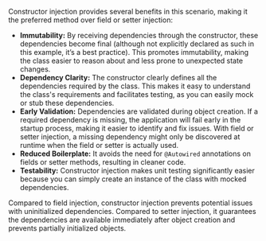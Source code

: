 Constructor injection provides several benefits in this scenario, making it the preferred method over field or setter injection:

*   **Immutability:** By receiving dependencies through the constructor, these dependencies become final (although not explicitly declared as such in this example, it’s a best practice). This promotes immutability, making the class easier to reason about and less prone to unexpected state changes.
*   **Dependency Clarity:** The constructor clearly defines all the dependencies required by the class. This makes it easy to understand the class's requirements and facilitates testing, as you can easily mock or stub these dependencies.
*   **Early Validation:**  Dependencies are validated during object creation. If a required dependency is missing, the application will fail early in the startup process, making it easier to identify and fix issues.  With field or setter injection, a missing dependency might only be discovered at runtime when the field or setter is actually used.
*   **Reduced Boilerplate:**  It avoids the need for `@Autowired` annotations on fields or setter methods, resulting in cleaner code.
*   **Testability:** Constructor injection makes unit testing significantly easier because you can simply create an instance of the class with mocked dependencies.

Compared to field injection, constructor injection prevents potential issues with uninitialized dependencies. Compared to setter injection, it guarantees the dependencies are available immediately after object creation and prevents partially initialized objects.